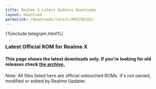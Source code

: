 ```yaml
---
title: Realme X Latest Updates Downloads
layout: download
permalink: /downloads/latest/RMX1901EX/
---
```

<script>
    $(document).ready(function () {
        loadLatest("RMX1901EX");
    });
</script>

{%include telegram.html%}

<div class="col-12 mx-auto">
    <h3 class="title bg-light p-2 rounded">Latest Official ROM for Realme X</h3>
    <h4>This page shows the latest downloads only. If you're looking for old releases check
        <a href="/downloads/archive/RMX1901EX/">the archive.</a></h4>
    <p><i>Note: </i>All files listed here are official untouched ROMs.
        It's not owned, modified or edited by Realme Updater.</p>
    <div id="downloads">
    </div>
</div>
